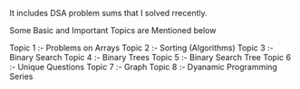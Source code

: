 It includes DSA problem sums that I solved rrecently.

Some Basic and Important Topics are Mentioned below

Topic 1 :- Problems on Arrays 
Topic 2 :- Sorting (Algorithms)
Topic 3 :- Binary Search
Topic 4 :- Binary Trees
Topic 5 :- Binary Search Tree
Topic 6 :- Unique Questions
Topic 7 :- Graph
Topic 8 :- Dyanamic Programming Series

